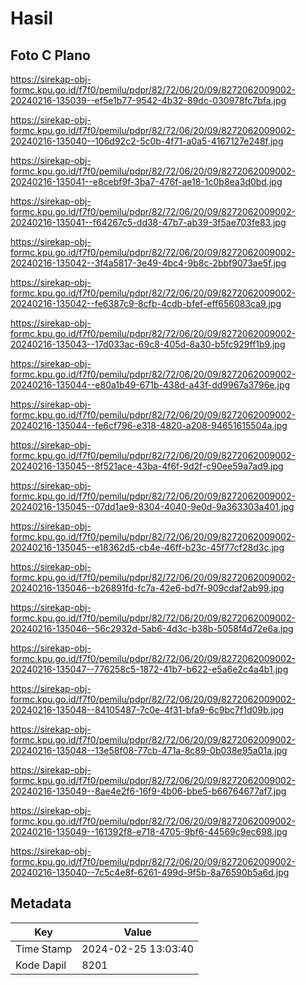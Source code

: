 # Hasil

## Foto C Plano

https://sirekap-obj-formc.kpu.go.id/f7f0/pemilu/pdpr/82/72/06/20/09/8272062009002-20240216-135039--ef5e1b77-9542-4b32-89dc-030978fc7bfa.jpg

https://sirekap-obj-formc.kpu.go.id/f7f0/pemilu/pdpr/82/72/06/20/09/8272062009002-20240216-135040--106d92c2-5c0b-4f71-a0a5-4167127e248f.jpg

https://sirekap-obj-formc.kpu.go.id/f7f0/pemilu/pdpr/82/72/06/20/09/8272062009002-20240216-135041--e8cebf9f-3ba7-476f-ae18-1c0b8ea3d0bd.jpg

https://sirekap-obj-formc.kpu.go.id/f7f0/pemilu/pdpr/82/72/06/20/09/8272062009002-20240216-135041--f64267c5-dd38-47b7-ab39-3f5ae703fe83.jpg

https://sirekap-obj-formc.kpu.go.id/f7f0/pemilu/pdpr/82/72/06/20/09/8272062009002-20240216-135042--3f4a5817-3e49-4bc4-9b8c-2bbf9073ae5f.jpg

https://sirekap-obj-formc.kpu.go.id/f7f0/pemilu/pdpr/82/72/06/20/09/8272062009002-20240216-135042--fe6387c9-8cfb-4cdb-bfef-eff656083ca9.jpg

https://sirekap-obj-formc.kpu.go.id/f7f0/pemilu/pdpr/82/72/06/20/09/8272062009002-20240216-135043--17d033ac-69c8-405d-8a30-b5fc929ff1b9.jpg

https://sirekap-obj-formc.kpu.go.id/f7f0/pemilu/pdpr/82/72/06/20/09/8272062009002-20240216-135044--e80a1b49-671b-438d-a43f-dd9967a3796e.jpg

https://sirekap-obj-formc.kpu.go.id/f7f0/pemilu/pdpr/82/72/06/20/09/8272062009002-20240216-135044--fe6cf796-e318-4820-a208-94651615504a.jpg

https://sirekap-obj-formc.kpu.go.id/f7f0/pemilu/pdpr/82/72/06/20/09/8272062009002-20240216-135045--8f521ace-43ba-4f6f-9d2f-c90ee59a7ad9.jpg

https://sirekap-obj-formc.kpu.go.id/f7f0/pemilu/pdpr/82/72/06/20/09/8272062009002-20240216-135045--07dd1ae9-8304-4040-9e0d-9a363303a401.jpg

https://sirekap-obj-formc.kpu.go.id/f7f0/pemilu/pdpr/82/72/06/20/09/8272062009002-20240216-135045--e18362d5-cb4e-46ff-b23c-45f77cf28d3c.jpg

https://sirekap-obj-formc.kpu.go.id/f7f0/pemilu/pdpr/82/72/06/20/09/8272062009002-20240216-135046--b26891fd-fc7a-42e6-bd7f-909cdaf2ab99.jpg

https://sirekap-obj-formc.kpu.go.id/f7f0/pemilu/pdpr/82/72/06/20/09/8272062009002-20240216-135046--56c2932d-5ab6-4d3c-b38b-5058f4d72e6a.jpg

https://sirekap-obj-formc.kpu.go.id/f7f0/pemilu/pdpr/82/72/06/20/09/8272062009002-20240216-135047--776258c5-1872-41b7-b622-e5a6e2c4a4b1.jpg

https://sirekap-obj-formc.kpu.go.id/f7f0/pemilu/pdpr/82/72/06/20/09/8272062009002-20240216-135048--84105487-7c0e-4f31-bfa9-6c9bc7f1d09b.jpg

https://sirekap-obj-formc.kpu.go.id/f7f0/pemilu/pdpr/82/72/06/20/09/8272062009002-20240216-135048--13e58f08-77cb-471a-8c89-0b038e95a01a.jpg

https://sirekap-obj-formc.kpu.go.id/f7f0/pemilu/pdpr/82/72/06/20/09/8272062009002-20240216-135049--8ae4e2f6-16f9-4b06-bbe5-b66764677af7.jpg

https://sirekap-obj-formc.kpu.go.id/f7f0/pemilu/pdpr/82/72/06/20/09/8272062009002-20240216-135049--161392f8-e718-4705-9bf6-44569c9ec698.jpg

https://sirekap-obj-formc.kpu.go.id/f7f0/pemilu/pdpr/82/72/06/20/09/8272062009002-20240216-135040--7c5c4e8f-6261-499d-9f5b-8a76590b5a6d.jpg


## Metadata

| Key        | Value               |
| ---------- | ------------------- |
| Time Stamp | 2024-02-25 13:03:40 |
| Kode Dapil | 8201                |



